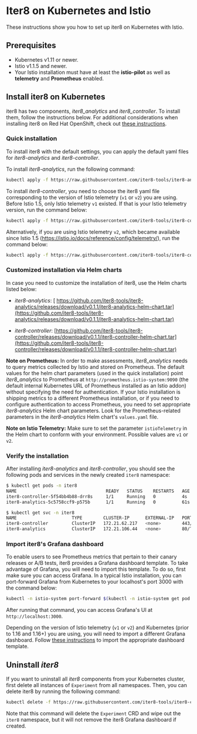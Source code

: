# Iter8 on Kubernetes and Istio

These instructions show you how to set up iter8 on Kubernetes with Istio.

## Prerequisites

* Kubernetes v1.11 or newer.
* Istio v1.1.5 and newer.
* Your Istio installation must have at least the **istio-pilot** as well as **telemetry** and **Prometheus** enabled.

## Install iter8 on Kubernetes

iter8 has two components, _iter8_analytics_ and _iter8_controller_. To install them, follow the instructions below. For additional considerations when installing iter8 on Red Hat OpenShift, check out [these instructions](https://github.com/iter8-tools/docs/blob/v0.1.1/doc_files/platforms/redhat_openshift.md).

### Quick installation

To install iter8 with the default settings, you can apply the default yaml files for _iter8-analytics_ and _iter8-controller_.

To install _iter8-analytics_, run the following command:

```bash
kubectl apply -f https://raw.githubusercontent.com/iter8-tools/iter8-analytics/v0.1.1/install/kubernetes/iter8-analytics.yaml
```

To install _iter8-controller_, you need to choose the iter8 yaml file corresponding to the version of Istio telemetry (`v1` or `v2`) you are using. Before Istio 1.5, only Istio telemetry `v1` existed. If that is your Istio telemetry version, run the command below:

```bash
kubectl apply -f https://raw.githubusercontent.com/iter8-tools/iter8-controller/v0.1.1/install/iter8-controller.yaml
```

Alternatively, if you are using Istio telemetry `v2`, which became available since Istio 1.5 (https://istio.io/docs/reference/config/telemetry/), run the command below:

```bash
kubectl apply -f https://raw.githubusercontent.com/iter8-tools/iter8-controller/v0.1.1/install/iter8-controller-telemetry-v2.yaml
```

### Customized installation via Helm charts

In case you need to customize the installation of iter8, use the Helm charts listed below:

* _iter8-analytics_: [ https://github.com/iter8-tools/iter8-analytics/releases/download/v0.1.1/iter8-analytics-helm-chart.tar](https://github.com/iter8-tools/iter8-analytics/releases/download/v0.1.1/iter8-analytics-helm-chart.tar)

* _iter8-controller_: [https://github.com/iter8-tools/iter8-controller/releases/download/v0.1.1/iter8-controller-helm-chart.tar](https://github.com/iter8-tools/iter8-controller/releases/download/v0.1.1/iter8-controller-helm-chart.tar)

**Note on Prometheus:** In order to make assessments, _iter8_analytics_ needs to query metrics collected by Istio and stored on Prometheus. The default values for the helm chart parameters (used in the quick installation) point _iter8_analytics_ to Prometheus at `http://prometheus.istio-system:9090` (the default internal Kubernetes URL of Prometheus installed as an Istio addon) without specifying the need for authentication. If your Istio installation is shipping metrics to a different Prometheus installation, or if you need to configure authentication to access Prometheus, you need to set appropriate _iter8-analytics_ Helm chart parameters. Look for the Prometheus-related parameters in the _iter8-analytics_ Helm chart's `values.yaml` file.

**Note on Istio Telemetry:** Make sure to set the parameter `istioTelemetry` in the Helm chart to conform with your environment. Possible values are `v1` or `v2`.

### Verify the installation

After installing _iter8-analytics_ and _iter8-controller_, you should see the following pods and services in the newly created `iter8` namespace:

```bash
$ kubectl get pods -n iter8
NAME                                  READY   STATUS    RESTARTS   AGE
iter8-controller-5f54bb4b88-drr8s     1/1     Running   0          4s
iter8-analytics-5c5758ccf9-p575b      1/1     Running   0          61s
```

```bash
$ kubectl get svc -n iter8
NAME                     TYPE        CLUSTER-IP      EXTERNAL-IP   PORT(S)   AGE
iter8-controller         ClusterIP   172.21.62.217   <none>        443/TCP   20s
iter8-analytics          ClusterIP   172.21.106.44   <none>        80/TCP    76s
```

### Import iter8's Grafana dashboard

To enable users to see Prometheus metrics that pertain to their canary releases or A/B tests, iter8 provides a Grafana dashboard template. To take advantage of Grafana, you will need to import this template. To do so, first make sure you can access Grafana. In a typical Istio installation, you can port-forward Grafana from Kubernetes to your localhost's port 3000 with the command below:

```bash
kubectl -n istio-system port-forward $(kubectl -n istio-system get pod -l app=grafana -o jsonpath='{.items[0].metadata.name}') 3000:3000
```

After running that command, you can access Grafana's UI at `http://localhost:3000`.

Depending on the version of Istio telemetry (`v1` or `v2`) and Kubernetes (prior to 1.16 and 1.16+) you are using, you will need to import a different Grafana dashboard. Follow [these instructions](https://github.com/iter8-tools/docs/blob/v0.1.1/doc_files/grafana.md) to import the appropriate dashboard template.

## Uninstall _iter8_

If you want to uninstall all _iter8_ components from your Kubernetes cluster, first delete all instances of `Experiment` from all namespaces. Then, you can delete iter8 by running the following command:

```bash
kubectl delete -f https://raw.githubusercontent.com/iter8-tools/iter8-controller/v0.1.1/install/iter8-controller.yaml
```

Note that this command will delete the `Experiment` CRD and wipe out the `iter8` namespace, but it will not remove the iter8 Grafana dashboard if created.
